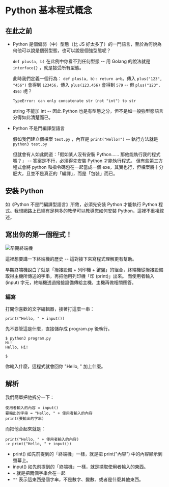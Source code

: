 # Python 基本程式概念
## 在此之前
- Python 是個偏弱（中）型態（比 JS 好太多了）的一門語言，至於為何說為何他可以說是個弱型態，也可以說是個強型態呢？
  
  `def plus(a, b)` 在此例中你看不到任何型態 -- 用 Golang 的說法就是 `interface{}` ，就是接受所有型態。

  此時我們定義一個行為： `def plus(a, b): return a+b`。傳入 `plus("123", "456")` 會得到 `123456`，傳入 `plus(123,456)` 會得到 `579` -- 但 `plus("123", 456)` 呢？

      TypeError: can only concatenate str (not "int") to str

  string 不能加 int -- 因此 Python 也是有型態之分，但不是如一般強型態語言分得如此清楚而已。
    
- Python 不是門編譯型語言
  
  假如我們建立個檔案 `test.py` ，內容是 `print("Hello!")` -- 執行方法就是 `python3 test.py`
  
  但就會有人如此問道：「假如某人沒有安裝 Python…… 那他能執行我的程式嗎？」 -- 答案是不行，必須得先安裝 Python 才能執行程式。
  但有些第三方程式會將 python 和指令碼包在一起當成一個 exe，其實也行，但檔案將十分肥大，且並不是真正的「編譯」，而是「包裝」而已。

## 安裝 Python
如《Python 不是門編譯型語言》所敘，必須先安裝 Python 才能執行 Python 程式。我想網路上已經有足夠多的教學可以教導您如何安裝 Python，這裡不重複敘述。

## 寫出你的第一個程式！
![早期終端機](https://upload.wikimedia.org/wikipedia/commons/7/76/ASR-33_1.jpg "這是 ASR 33 打字機 -- 感謝 Wikimedia 提供的圖片。")

這裡想要講一下終端機的歷史 -- 這對接下來寫程式理解更有幫助。

早期終端機說白了就是「撥接設備 + 列印機 + 鍵盤」的組合，終端機從撥接設備取得主機所傳送的字串，再把他用列印機「印 (print)」出來。
而使用者輸入 (input) 字元，終端機透過撥接設備傳給主機，主機再做相關應答。

### 編寫
打開你喜歡的文字編輯器，接著打這麼一串：

    print("Hello, " + input())
    
先不要管這是什麼，直接儲存成 program.py 後執行。

    $ python3 program.py
    Hi!
    Hello, Hi!
    
    $

你輸入什麼，這程式就會回你 "Hello, " 加上什麼。

## 解析
我們簡單把他拆分一下：

    使用者輸入的內容 = input()
    要輸出的字串 = "Hello, " + 使用者輸入的內容
    print(要輸出的字串)
    
而把他合起來就是：

    print("Hello, " + 使用者輸入的內容)
    -> print("Hello, " + input())
    
- print() 如先前提到的「終端機」一樣，就是把 print("內容") 中的內容顯示到螢幕上。
- input() 如先前提到的「終端機」一樣，就是擷取使用者輸入的東西。
- `+` 就是把兩個字串合在一起
- `""` 表示這東西是個字串，不是數字、變數、或者是什麼其他東西。


